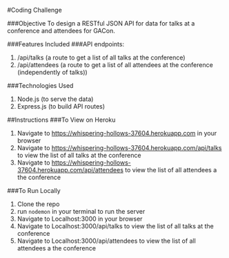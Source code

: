#Coding Challenge

###Objective
To design a RESTful JSON API for data for talks at a conference and attendees for GACon.

###Features Included
###API endpoints:
1. /api/talks (a route to get a list of all talks at the conference)
2. /api/attendees (a route to get a list of all attendees at the conference (independently of talks))


###Technologies Used
1. Node.js (to serve the data)
2. Express.js (to build API routes)

##Instructions
###To View on Heroku
1. Navigate to https://whispering-hollows-37604.herokuapp.com in your browser
2. Navigate to https://whispering-hollows-37604.herokuapp.com/api/talks to view the list of all talks at the conference
3. Navigate to https://whispering-hollows-37604.herokuapp.com/api/attendees to view the list of all attendees a the conference

###To Run Locally
1. Clone the repo
2. run ```nodemon``` in your terminal to run the server
3. Navigate to Localhost:3000 in your browser
4. Navigate to Localhost:3000/api/talks to view the list of all talks at the conference
5. Navigate to Localhost:3000/api/attendees to view the list of all attendees a the conference
